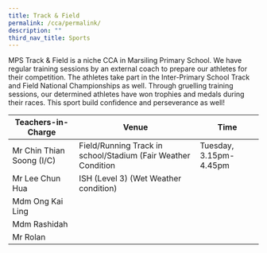 ```yaml
---
title: Track & Field
permalink: /cca/permalink/
description: ""
third_nav_title: Sports
---
```


MPS Track & Field is a niche CCA in Marsiling Primary School. We have regular training sessions by an external coach to prepare our athletes for their competition. The athletes take part in the Inter-Primary School Track and Field National Championships as well. Through gruelling training sessions, our determined athletes have won trophies and medals during their races. This sport build confidence and perseverance as well!

| Teachers-in-Charge| Venue | Time |
| -------- | -------- | -------- |
| Mr Chin Thian Soong (I/C)    | Field/Running Track in school/Stadium (Fair Weather Condition    | Tuesday, 3.15pm-4.45pm     |
| Mr Lee Chun Hua    | ISH (Level 3) (Wet Weather condition)    |      |
| Mdm Ong Kai Ling    |      |     |
| Mdm Rashidah   |      |    |
| Mr Rolan      |      |